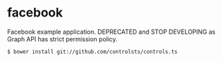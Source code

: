 # facebook
Facebook example application.
DEPRECATED and STOP DEVELOPING as Graph API has strict permission policy.

```
$ bower install git://github.com/controlsts/controls.ts
```
